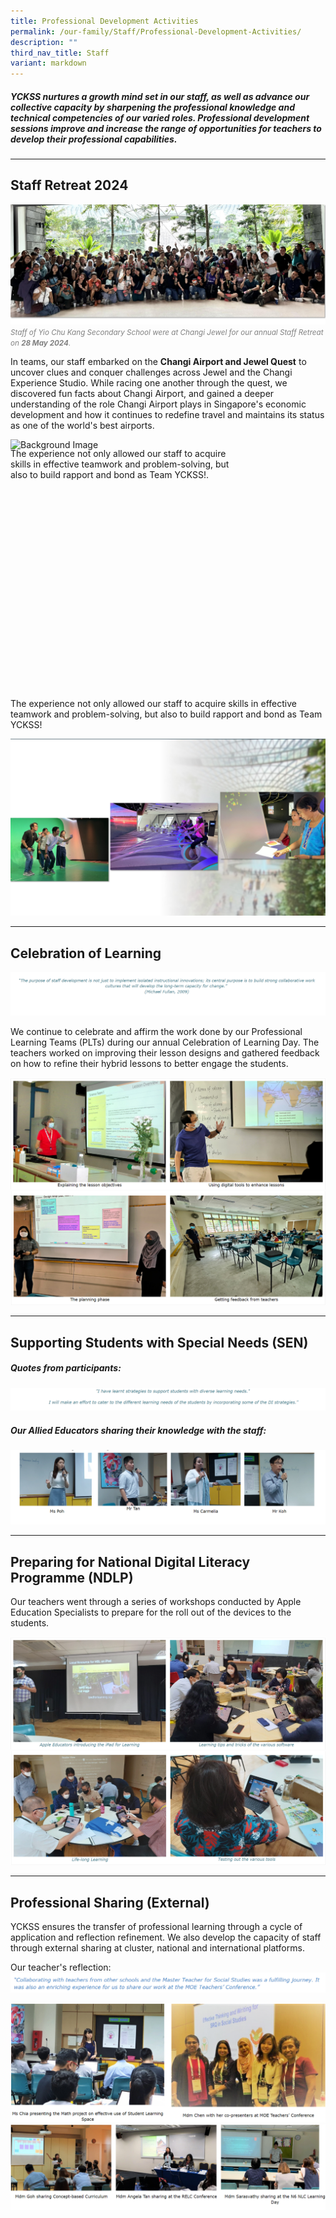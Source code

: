 ```yaml
---
title: Professional Development Activities
permalink: /our-family/Staff/Professional-Development-Activities/
description: ""
third_nav_title: Staff
variant: markdown
---
```

##### YCKSS nurtures a growth mind set in our staff, as well as advance our collective capacity by sharpening the professional knowledge and technical competencies of our varied roles. Professional development sessions improve and increase the range of opportunities for teachers to develop their professional capabilities.

---
## Staff Retreat 2024

![Staff of Yio Chu Kang Secondary School were at Changi Jewel for our annual Staff Retreat](/images/Our%20Family/Staff/Professional%20Dvlp%20Activities/Staff_Retreat_2024_Banner.jpg) <span style="color: grey;">
<small>_Staff of Yio Chu Kang Secondary School were at Changi Jewel for our annual Staff Retreat on **28 May 2024**._</small></span>

In teams, our staff embarked on the **Changi Airport and Jewel Quest** to uncover clues and conquer challenges across Jewel and the Changi Experience Studio. While racing one another through the quest, we discovered fun facts about Changi Airport, and gained a deeper understanding of the role Changi Airport plays in Singapore's economic development and how it continues to redefine travel and maintains its status as one of the world's best airports.

<div style="position: relative; width: 100%; height: 400px; align-items: top">
  <img style="width: 100%; height: 100%; object-fit: cover;" alt="Background Image" src="https://staging-lite.d3o5f2eggdqz6.amplifyapp.com/images/Our%20Family/Staff/Professional%20Dvlp%20Activities/Staff_Retreat2024_Rw01L_shade.jpg">
  <p style="position: absolute; top: 0; left: 0; right: 25%; text-align: left;">The experience not only allowed our staff to acquire skills in effective teamwork and problem-solving, but also to build rapport and bond as Team YCKSS!.</p>
</div>

The experience not only allowed our staff to acquire skills in effective teamwork and problem-solving, but also to build rapport and bond as Team YCKSS!
	
![](/images/Our%20Family/Staff/Professional%20Dvlp%20Activities/Staff_Retreat2024_Rw01L_shade.jpg)

---


## Celebration of Learning


![](/images/Our%20Family/Staff/Professional%20Dvlp%20Activities/P1.png)

We continue to celebrate and affirm the work done by our Professional Learning Teams (PLTs) during our annual Celebration of Learning Day. The teachers worked on improving their lesson designs and gathered feedback on how to refine their hybrid lessons to better engage the students.

![](/images/Our%20Family/Staff/Professional%20Dvlp%20Activities/P2.png)
![](/images/Our%20Family/Staff/Professional%20Dvlp%20Activities/P3.png)

---

## Supporting Students with Special Needs (SEN)

#####  **Quotes from participants:**
![](/images/Our%20Family/Staff/Professional%20Dvlp%20Activities/P4.png)

##### **Our Allied Educators sharing their knowledge with the staff:**
![](/images/Our%20Family/Staff/Professional%20Dvlp%20Activities/P5.png)

---

## Preparing for National Digital Literacy Programme (NDLP)


Our teachers went through a series of workshops conducted by Apple Education Specialists to prepare for the roll out of the devices to the students.

![](/images/Our%20Family/Staff/Professional%20Dvlp%20Activities/P6.png)
![](/images/Our%20Family/Staff/Professional%20Dvlp%20Activities/P7.png)

---

## Professional Sharing (External)


YCKSS&nbsp;ensures the transfer of professional learning through a cycle of application and reflection refinement.&nbsp;We also develop the capacity of staff through external sharing at cluster, national and international platforms.

Our teacher's reflection:
![](/images/Our%20Family/Staff/Professional%20Dvlp%20Activities/P8.png)

![](/images/Our%20Family/Staff/Professional%20Dvlp%20Activities/P9.png)
![](/images/Our%20Family/Staff/Professional%20Dvlp%20Activities/P10.png)